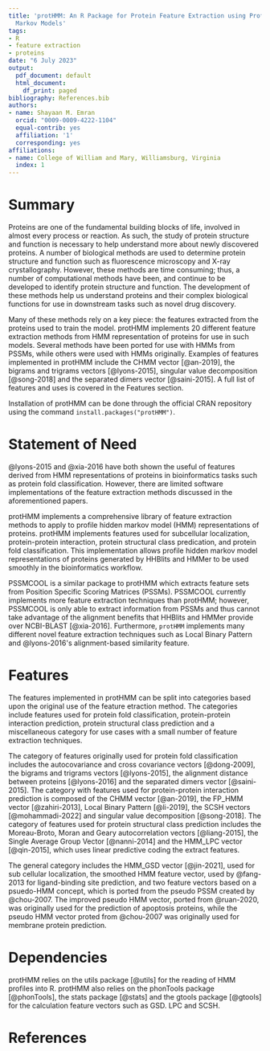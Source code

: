 ```yaml
---
title: 'protHMM: An R Package for Protein Feature Extraction using Profile Hidden
  Markov Models'
tags:
- R
- feature extraction
- proteins
date: "6 July 2023"
output:
  pdf_document: default
  html_document:
    df_print: paged
bibliography: References.bib
authors:
- name: Shayaan M. Emran
  orcid: "0009-0009-4222-1104"
  equal-contrib: yes
  affiliation: '1'
  corresponding: yes
affiliations:
- name: College of William and Mary, Williamsburg, Virginia
  index: 1
---
```


# Summary

Proteins are one of the fundamental building blocks of life, involved in almost every process or reaction. As such, the study of protein structure and function is necessary to help understand more about newly discovered proteins. A number of biological methods are used to determine protein structure and function such as fluorescence microscopy and X-ray crystallography. However, these methods are time consuming; thus, a number of computational methods have been, and continue to be developed to identify protein structure and function. The development of these methods help us understand proteins and their complex biological functions for use in downstream tasks such as novel drug discovery.

Many of these methods rely on a key piece: the features extracted from the proteins used to train the model. protHMM implements 20 different feature extraction methods from HMM representation of proteins for use in such models. Several methods have been ported for use with HMMs from PSSMs, while others were used with HMMs originally. Examples of features implemented in protHMM include the CHMM vector [@an-2019], the bigrams and trigrams vectors [@lyons-2015], singular value decomposition [@song-2018] and the separated dimers vector [@saini-2015]. A full list of features and uses is covered in the Features section.

Installation of protHMM can be done through the official CRAN repository using the command `install.packages("protHMM")`. 

# Statement of Need

@lyons-2015 and @xia-2016 have both shown the useful of features derived from HMM representations of proteins in bioinformatics tasks such as protein fold classification. However, there are limited software implementations of the feature extraction methods discussed in the aforementioned papers. 

protHMM implements a comprehensive library of feature extraction methods to apply to profile hidden markov model (HMM) representations of proteins. protHMM implements features used for subcellular localization, protein-protein interaction, protein structural class predication, and protein fold classification. This implementation allows profile hidden markov model representations of proteins generated by HHBlits and HMMer to be used smoothly in the bioinformatics workflow. 

PSSMCOOL is a similar package to protHMM which extracts feature sets from Position Specific Scoring Matrices (PSSMs). PSSMCOOL currently implements more feature extraction techniques than protHMM; however, PSSMCOOL is only able to extract information from PSSMs and thus cannot take advantage of the alignment benefits that HHBlits and HMMer provide over NCBI-BLAST [@xia-2016]. Furthermore, `protHMM` implements many different novel feature extraction techniques such as Local Binary Pattern and @lyons-2016's alignment-based similarity feature. 

# Features

The features implemented in protHMM can be split into categories based upon the original use of the feature etraction method. The categories include features used for protein fold classification, protein-protein interaction prediction, protein structural class prediction and a miscellaneous category for use cases with a small number of feature extraction techniques.

The category of features originally used for protein fold classification includes the autocovariance and cross covariance vectors [@dong-2009], the bigrams and trigrams vectors [@lyons-2015], the alignment distance between proteins [@lyons-2016] and the separated dimers vector [@saini-2015]. The category with features used for protein-protein interaction prediction is composed of the CHMM vector [@an-2019], the FP_HMM vector [@zahiri-2013], Local Binary Pattern [@li-2019], the SCSH vectors [@mohammadi-2022] and singular value decomposition [@song-2018]. The category of features used for protein structural class prediction includes the Moreau-Broto, Moran and Geary autocorrelation vectors [@liang-2015], the Single Average Group Vector [@nanni-2014] and the HMM_LPC vector [@qin-2015], which uses linear predictive coding the extract features. 

The general category includes the HMM_GSD vector [@jin-2021], used for sub cellular localization, the smoothed HMM feature vector, used by @fang-2013 for ligand-binding site prediction, and two feature vectors based on a psuedo-HMM concept, which is ported from the pseudo PSSM created by @chou-2007. The improved pseudo HMM vector, ported from @ruan-2020, was originally used for the prediction of apoptosis proteins, while the pseudo HMM vector proted from @chou-2007 was originally used for membrane protein prediction.

# Dependencies

protHMM relies on the utils package [@utils] for the reading of HMM profiles into R. protHMM also relies on the phonTools package [@phonTools], the stats package [@stats] and the gtools package [@gtools] for the calculation feature vectors such as GSD. LPC and SCSH.

# References
